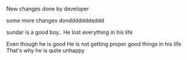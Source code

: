 New changes done by developer

some more changes dondddddddeddd

sundar is a good boy..
He lost everything in his life

Even though he is good
He is not getting proper good things in his life
That's why he is quite unhappy

